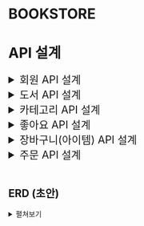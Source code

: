 # BOOKSTORE

# API 설계

<details>
    <summary style="font-size: 1.5em;"> 회원 API 설계 </summary>
    <div markdown="1">

### 1. 회원 가입

-   Method
    -   POST
-   URI
    -   /join
-   HTTP status code
    -   성공 201
-   Request Body
    ```javascript
    {
        email: "사용자가 입력한 이메일",
        password: "사용자가 입력한 비밀번호"
    }
    ```
-   Response Body

### 2. 로그인

-   Method
    -   POST
-   URI
    -   /login
-   HTTP status code
    -   성공 200
-   Request Body
    ```javascript
    {
        email: "사용자가 입력한 이메일",
        password: "사용자가 입력한 비밀번호"
    }
    ```
-   Response Body
    -   JWT Token

### 3. 비밀번호 초기화 요청

-   Method
    -   POST
-   URI
    -   /reset
-   HTTP status code
    -   성공 200
-   Request Header
    ```javascript
    {
        "authorization": "eyJhbGciOiJI~.3MiOiJvbmVpayJ9~.HPCqTMK"
    }
    ```
-   Request Body
    ```javascript
    {
        email: '사용자가 입력한 이메일',
        password: '사용자가 입력한 비밀번호'
    }
    ```
-   Response Body
    ```javascript
    {
        email: '사용자가 입력한 이메일',
    }
    ```

### 4. 비밀번호 초기화 (수정)

-   Method
    -   PUT
-   URI
    -   /reset
-   HTTP status code
    -   성공 200
-   Request Body
    ```javascript
    {
        email: '비밀번호 초기화 요청 페이지에서 입력했던 이메일',
        password: '사용자가 입력한 비밀번호'
    }
    ```
-   Response Body

        </div>

</details>
<details>
    <summary style="font-size: 1.5em;"> 도서 API 설계 </summary>
    <div markdown="2">

### 1. 전체 도서 조회

-   추가 고려 사항
    -   이미지 경로
    -   n개씩 보내주기
-   Method
    -   GET
-   URI
    -   /books?limit={page당 도서 수}&currentPage={현재 page}
-   HTTP status code
    -   성공 200
-   Request Body

-   Response Body

    ```javascript
    /*
    전체 도서 목록에는 도서의 상세 정보를 포함합니다
    필요한 데이터만 선별하여 구현 부탁드립니다
    */
    [
        {
            book_id: 도서 id,
            title: "도서 제목",
            img: 이미지 id(picsum image #id)
            author: "도서 작가",
            summary: "도서 요약 설명",
            price: 가격,
            likes: 좋아요 수,
            published_date: "출간일"
        },
        {
            book_id: 도서 id,
            title: "도서 제목",
            img: 이미지 id(picsum image #id)
            author: "도서 작가",
            summary: "도서 요약 설명",
            price: 가격,
            likes: 좋아요 수,
            published_date: "출간일"
        }
        ...
    ]

    ```

### 2. 개별 도서 조회

-   추가 고려 사항
    -   이미지 경로
-   Method
    -   GET
-   URI
    -   /books/{bookId}
-   HTTP status code
    -   성공 200
-   Request Body

-   Response Body

    ```javascript
    {
        book_id: 도서 id,
        title: "도서 제목",
        img: 이미지 id(picsum image #id)
        category_name: "도서 카테고리 이름",
        form: "도서 포맷",
        author: "도서 작가",
        isbn: "isbn",
        pages: "쪽 수",
        summary: "도서 요약 설명",
        detail: "도서 상세 설명",
        contents: "목차",
        price: 가격,
        likes: 좋아요 수,
        published_date: "출간일"
    }

    ```

### 3. 카테고리별 도서 목록 조회

-   고려 사항
    -   news: true => 신간 조회(기준: 출간일 30일 이내)(완료)
-   Method
    -   GET
-   URI
    -   /books?categoryId={categoryId}&news={boolean}
-   HTTP status code
    -   성공 200
-   Request Body
-   Response Body

    ```javascript
    [
        {
            book_id: 도서 id,
            category_id: 도서 카테고리 id,
            title: "도서 제목",
            img: 이미지 id(picsum image #id)
            author: "도서 작가",
            summary: "도서 요약 설명",
            price: 가격,
            likes: 좋아요 수,
            published_date: "출간일"
        },
        {
            book_id: 도서 id,
            category_id: 도서 카테고리 id,
            title: "도서 제목",
            img: 이미지 id(picsum image #id)
            category: "도서 카테고리",
            author: "도서 작가",
            summary: "도서 요약 설명",
            price: 가격,
            likes: 좋아요 수,
            published_date: "출간일"
        }
        ...
    ]

    ```

    </div>

</details>

<details>
    <summary style="font-size: 1.5em;"> 카테고리 API 설계 </summary>
    <div markdown="3">

### 1. 카테고리 전체 조회

-   Method
    -   GET
-   URI
    -   /category
-   HTTP status code
    -   성공 200
-   Request Body

-   Response Body

    ```javascript
    [
        {
            id: 0,
            category_name: "동화"
        },
        {
            id: 1,
            category_name: "소설"
        }
        ...
    ]
    ```

    </div>

</details>

<details>
    <summary style="font-size: 1.5em;"> 좋아요 API 설계 </summary>
    <div markdown="4">

### 1. 좋아요 추가

-   Method
    -   POST
-   URI
    -   /likes/{book_id}
-   HTTP status code

    -   성공 200

-   Request Header
    ```javascript
    {
        "authorization": "eyJhbGciOiJI~.3MiOiJvbmVpayJ9~.HPCqTMK"
    }
    ```
-   Request Body

-   Response Body

### 2. 좋아요 취소

-   Method
    -   DELETE
-   URI
    -   /likes/{book_id}
-   HTTP status code
    -   성공 200
-   Request Header
    ```javascript
    {
        "authorization": "eyJhbGciOiJI~.3MiOiJvbmVpayJ9~.HPCqTMK"
    }
    ```
-   Request Body

-   Response Body
    </div>

</details>

<details>
    <summary style="font-size: 1.5em;"> 장바구니(아이템) API 설계 </summary>
    <div markdown="5">

### 1. 장바구니 담기

-   JWT 필요

-   Method
    -   POST
-   URI
    -   /cart
-   HTTP status code
    -   성공 201
-   Request Body

    ```javascript
    {
        user_id: 회원 id,
        book_id: 도서 id,
        quantity: 수량
    }
    ```

-   Response Body

### 2. 장바구니 아이템 목록 조회 / 선택한 장바구니 상품 목록 조회

-   Method
    -   GET
-   URI
    -   /cart
-   HTTP status code
    -   성공 200
-   Request Body

    ```javascript
    {
        user_id: 회원 id, // JWT 대신
        selected: [cartItem_id, cartItem_id ...]
    }

    ```

-   Response Body

    ```javascript
    [
        {
            id: 장바구니 도서 id,
            book_id: 도서 id,
            title: "도서 제목",
            summary: "도서 요약",
            quantity: 수량,
            price: 가격
        },
        {
            id: 장바구니 도서 id,
            book_id: 도서 id,
            title: "도서 제목",
            summary: "도서 요약",
            quantity: 수량,
            price: 가격
        },
        ...
    ]
    ```

### 3. 장바구니 삭제

-   Method
    -   DELETE
-   URI
    -   /cart/{cart_id}
-   HTTP status code
    -   성공 200
-   Request Body

-   Response Body

    </div>

</details>

<details>
    <summary style="font-size: 1.5em;"> 주문 API 설계 </summary>
    <div markdown="6">

### 1. 주문하기

-   고려 사항

    -   주문하기 = 주문 등록(INSERT)
    -   장바구니 테이블에서 주문된 상품(DELETE)

-   Method
    -   POST
-   URI
    -   /orders
-   HTTP status code
    -   성공 201
-   Request Body

    ```javascript
    {

        cartItems: [장바구니 도서 id, 장바구니 도서 id...] // 3. orderedBook INSERT
        delivery: { // 1. delivery INSERT
            adress: "주소",
            receiver: "받는 사람",
            contact: "010-0000-0000",
        }
        userId: 회원 id, // 2. orders INSERT
        firstBookTitle: "대표 책 제목",
        totalPrice: "총 금액",
        totalQuantity: "총 수량"
    }
    ```

-   Response Body

### 2. 주문 목록(내역) 조회

-   Method
    -   GET
-   URI
    -   /orders
-   HTTP status code
    -   성공 200
-   Request Body

    ```javascript
    {
        "userId": 사용자 id
    }
    ```

-   Response Body
    ```javascript
    [
        {
            orderId: 주문 id,
            created_at: "주문 일자",
            adress: "배송지 주소",
            receiver: "받는 사람 이름",
            contact: "010-0000-0000",
            bookTitle: "대표 책 제목",
            totalPrice: "총 결제 금액",
            totalQuantity: "총 수량"
        },
        {
            orderId: 주문 id,
            created_at: "주문 일자",
            adress: "배송지 주소",
            receiver: "받는 사람 이름",
            contact: "010-0000-0000",
            bookTitle: "대표 책 제목",
            totalPrice: "총 결제 금액",
            totalQuantity: "총 수량"
        }
        ...
    ]
    ```

### 3. 주문 상세 상품 조회

-   Method
    -   GET
-   URI
    -   /orders/{order_id}
-   HTTP status code
    -   성공 200
-   Request Body

-   Response Body

    ```javascript
    [
        {
            bookId: "도서 id",
            title: "책 제목",
            author: "작가명",
            price: 가격,
            quantity: 수량,
        },
        {
            bookId: "도서 id",
            title: "책 제목",
            author: "작가명",
            price: 가격,
            quantity: 수량,
        }
        ...
    ]
    ```

    </div>

</details>

<br>

## ERD (초안)

<details>
<summary> 펼쳐보기 </summary>
<div markdown="1">

![book_store_erd](https://github.com/namu56/book-store-project/assets/107787137/8c4fe903-971e-436c-8191-05c8025ef68c)

</div>
</details>

